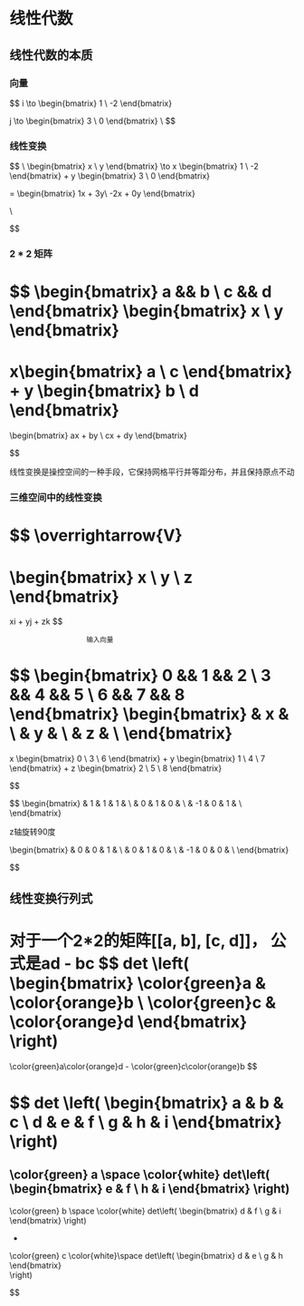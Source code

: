 # 线性代数

## 线性代数的本质

### 向量

$$
i \to \begin{bmatrix}
   1 \\
   -2
\end{bmatrix}

j \to \begin{bmatrix}
   3 \\
   0
\end{bmatrix}
\\
$$

### 线性变换

$$
\\
\begin{bmatrix}
  x \\
  y
\end{bmatrix}
\to x
\begin{bmatrix}
  1 \\
  -2
\end{bmatrix}
+
y
\begin{bmatrix}
  3 \\
  0
\end{bmatrix}

=
\begin{bmatrix}
  1x + 3y\\
  -2x + 0y
\end{bmatrix}

\\

$$

### 2 * 2 矩阵

$$
\begin{bmatrix}
  a && b \\
  c && d
\end{bmatrix}
\begin{bmatrix}
  x \\
  y
\end{bmatrix}
=

x\begin{bmatrix}
  a \\
  c
\end{bmatrix}
+
y
\begin{bmatrix}
  b \\
  d
\end{bmatrix}
=

\begin{bmatrix}
  ax + by \\
  cx + dy
\end{bmatrix}

$$

线性变换是操控空间的一种手段，它保持网格平行并等距分布，并且保持原点不动

### 三维空间中的线性变换

$$
\overrightarrow{V}
=
\begin{bmatrix}
  x \\
  y \\
  z
\end{bmatrix}
=
xi + yj + zk
$$

                       输入向量

$$
\begin{bmatrix}
  0 && 1 && 2 \\
  3 && 4 && 5 \\
  6 && 7 && 8
\end{bmatrix}
\begin{bmatrix}
  & x & \\
  & y & \\
  & z & \\
\end{bmatrix}
=
x
\begin{bmatrix}
  0 \\
  3 \\
  6
\end{bmatrix}
+
y
\begin{bmatrix}
  1 \\
  4 \\
  7
\end{bmatrix}
+
z
\begin{bmatrix}
  2 \\
  5 \\
  8
\end{bmatrix}

$$

$$
\begin{bmatrix}
  & 1 & 1 & 1 & \\
  & 0 & 1 & 0 & \\
  & -1 & 0 & 1 & \\
\end{bmatrix}

z轴旋转90度

\begin{bmatrix}
  & 0 & 0 & 1 & \\
  & 0 & 1 & 0 & \\
  & -1 & 0 & 0 & \\
\end{bmatrix}

$$

## 线性变换行列式

对于一个2*2的矩阵[[a, b], [c, d]]， 公式是ad - bc
$$
det \left(
\begin{bmatrix}
  \color{green}a & \color{orange}b \\
  \color{green}c & \color{orange}d
\end{bmatrix}
\right)
=
\color{green}a\color{orange}d - \color{green}c\color{orange}b
$$


$$
det \left(
\begin{bmatrix}
  a & b & c \\
  d & e & f \\
  g & h & i
\end{bmatrix}
\right)
=
\color{green} a \space \color{white} det\left(
\begin{bmatrix}
  e & f \\
  h & i
\end{bmatrix}
\right)
-
\color{green} b \space \color{white} det\left(
\begin{bmatrix}
  d & f \\
  g & i
\end{bmatrix}
\right)

+
\color{green} c \color{white}\space det\left(
\begin{bmatrix}
  d & e \\
  g & h
\end{bmatrix}  
\right)

$$
